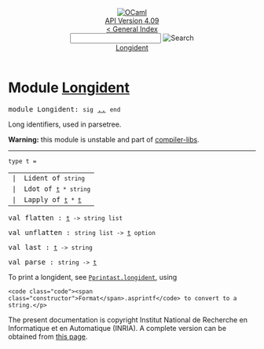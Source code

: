 <!-- ((! set title API !)) ((! set documentation !)) ((! set api !)) ((! set nobreadcrumb !)) -->
<div class="api"><header><nav class="toc brand"><a class="brand" href="https://ocaml.org/"><img src="colour-logo-gray.svg" class="svg" alt="OCaml"></a></nav><nav class="toc"><div class="toc_version"><a href="/docs" id="version-select">API Version 4.09</a></div><a href="index.html">&lt; General Index</a><div class="api_search"><input type="text" name="apisearch" id="api_search" oninput="mySearch(false);" onkeypress="this.oninput();" onclick="this.oninput();" onpaste="this.oninput();">
<img src="search_icon.svg" alt="Search" class="svg" onclick="mySearch(false)"></div>
<div id="search_results"></div><div class="toc_title"><a href="#top">Longident</a></div><ul></ul></nav></header>

<h1>Module <a href="type_Longident.html">Longident</a></h1>

<pre><span id="MODULELongident"><span class="keyword">module</span> Longident</span>: <code class="code"><span class="keyword">sig</span></code> <a href="Longident.html">..</a> <code class="code"><span class="keyword">end</span></code></pre><div class="info module top">
<div class="info-desc">
<p>Long identifiers, used in parsetree.</p>

<p><b>Warning:</b> this module is unstable and part of
  <a href="Compiler_libs.html">compiler-libs</a>.</p>
</div>
</div>
<hr width="100%">

<pre><code><span id="TYPEt"><span class="keyword">type</span> <code class="type"></code>t</span> = </code></pre><table class="typetable">
<tbody><tr>
<td align="left" valign="top">
<code><span class="keyword">|</span></code></td>
<td align="left" valign="top">
<code><span id="TYPEELTt.Lident"><span class="constructor">Lident</span></span> <span class="keyword">of</span> <code class="type">string</code></code></td>

</tr>
<tr>
<td align="left" valign="top">
<code><span class="keyword">|</span></code></td>
<td align="left" valign="top">
<code><span id="TYPEELTt.Ldot"><span class="constructor">Ldot</span></span> <span class="keyword">of</span> <code class="type"><a href="Longident.html#TYPEt">t</a> * string</code></code></td>

</tr>
<tr>
<td align="left" valign="top">
<code><span class="keyword">|</span></code></td>
<td align="left" valign="top">
<code><span id="TYPEELTt.Lapply"><span class="constructor">Lapply</span></span> <span class="keyword">of</span> <code class="type"><a href="Longident.html#TYPEt">t</a> * <a href="Longident.html#TYPEt">t</a></code></code></td>

</tr></tbody></table>



<pre><span id="VALflatten"><span class="keyword">val</span> flatten</span> : <code class="type"><a href="Longident.html#TYPEt">t</a> -&gt; string list</code></pre>
<pre><span id="VALunflatten"><span class="keyword">val</span> unflatten</span> : <code class="type">string list -&gt; <a href="Longident.html#TYPEt">t</a> option</code></pre>
<pre><span id="VALlast"><span class="keyword">val</span> last</span> : <code class="type"><a href="Longident.html#TYPEt">t</a> -&gt; string</code></pre>
<pre><span id="VALparse"><span class="keyword">val</span> parse</span> : <code class="type">string -&gt; <a href="Longident.html#TYPEt">t</a></code></pre><p>To print a longident, see <a href="Pprintast.html#VALlongident"><code class="code"><span class="constructor">Pprintast</span>.longident</code></a>, using
    <code class="code"><span class="constructor">Format</span>.asprintf</code> to convert to a string.</p>

<div class="copyright">The present documentation is copyright Institut National de Recherche en Informatique et en Automatique (INRIA). A complete version can be obtained from <a href="http://caml.inria.fr/pub/docs/manual-ocaml/">this page</a>.</div></div>